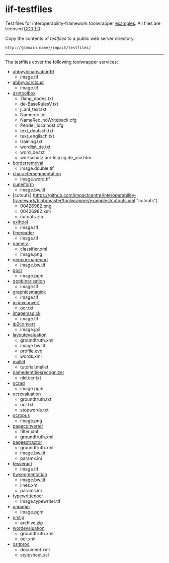 iif-testfiles
=============

Test files for interoperability-framework toolwrapper [examples](https://github.com/impactcentre/interoperability-framework/tree/master/toolwrapper/examples "interoperability-framework toolwrapper examples"). All files are licensed [CC0 1.0](http://creativecommons.org/publicdomain/zero/1.0/ "CC0 1.0").

Copy the contents of *testfiles* to a public web server directory:
 
    http://{domain.name}/impact/testfiles/

---
The testfiles cover the following toolwrapper services:

- [abbyybinarisation10](https://github.com/impactcentre/interoperability-framework/blob/master/toolwrapper/examples/abbyy10binarisation.xml "abbyybinarisation10")
	- image.tif
- [abbyyocrcloud](https://github.com/impactcentre/interoperability-framework/blob/master/toolwrapper/examples/abbyyocrcloud.xml "abbyyocrcloud")
	- image.tif
- [asvtoolbox](https://github.com/impactcentre/interoperability-framework/blob/master/toolwrapper/examples/asvtoolbox.xml "asvtoolbox")
	- 7lang_nodes.txt
	- de-BaseRulesV.txt
	- jLanI_text.txt
	- Namerec.txt
	- NameRec_noWriteback.cfg
	- Pendel_localhost.cfg
	- text_deutsch.txt
	- text_englisch.txt
	- training.txt
	- wordlist_de.txt
	- word_de.txt
	- wortschatz.uni-leipzig.de_asv.htm
- [borderremoval](https://github.com/impactcentre/interoperability-framework/blob/master/toolwrapper/examples/borderremoval.xml "borderremoval")
	- image.double.tif
- [charactersegmentation](https://github.com/impactcentre/interoperability-framework/blob/master/toolwrapper/examples/charactersegmentation.xml "charactersegmentation")
	- image.word.tif
- [cuneiform](https://github.com/impactcentre/interoperability-framework/blob/master/toolwrapper/examples/cuneiform.xml "cuneiform")
	- image.bw.tif
- [cutouts] (https://github.com/impactcentre/interoperability-framework/blob/master/toolwrapper/examples/cutouts.xml "cutouts")
	- 00426982.png
	- 00426982.xml
	- cutouts.zip
- [exiftool](https://github.com/impactcentre/interoperability-framework/blob/master/toolwrapper/examples/exiftool.xml "exiftool")
	- image.tif
- [finereader](https://github.com/impactcentre/interoperability-framework/blob/master/toolwrapper/examples/finereader.xml "finereader")
	- image.tif
- [gamera](https://github.com/impactcentre/interoperability-framework/blob/master/toolwrapper/examples/gamera.xml "gamera")
	- classifier.xml
	- image.png
- [geocorrpagecurl](https://github.com/impactcentre/interoperability-framework/blob/master/toolwrapper/examples/geocorrpagecurl.xml "geocorrpagecurl")
	- image.bw.tif
- [gocr](https://github.com/impactcentre/interoperability-framework/blob/master/toolwrapper/examples/gocr.xml "gocr")
	- image.pgm
- [gppbinarisation](https://github.com/impactcentre/interoperability-framework/blob/master/toolwrapper/examples/gppbinarisation.xml "gppbinarisation")
	- image.tif
- [graphicsmagick](https://github.com/impactcentre/interoperability-framework/blob/master/toolwrapper/examples/graphicsmagick.xml "graphicsmagick")
	- image.tif
- [iconvconvert](https://github.com/impactcentre/interoperability-framework/blob/master/toolwrapper/examples/iconvconvert.xml "iconvconvert")
	- ocr.txt
- [imagemagick](https://github.com/impactcentre/interoperability-framework/blob/master/toolwrapper/examples/imagemagick.xml "imagemagick")
	- image.tif
- [jp2convert](https://github.com/impactcentre/interoperability-framework/blob/master/toolwrapper/examples/jp2convert.xml "jp2convert")
	- image.jp2
- [layoutevaluation](https://github.com/impactcentre/interoperability-framework/blob/master/toolwrapper/examples/layoutevaluation.xml "layoutevaluation")
	- groundtruth.xml
	- image.bw.tif
	- profile.evx
	- words.xml
- [mallet](https://github.com/impactcentre/interoperability-framework/blob/master/toolwrapper/examples/mallet.xml "mallet")
	- tutorial.mallet
- [namedentitiesrecognizer](https://github.com/impactcentre/interoperability-framework/blob/master/toolwrapper/examples/namedentitiesrecognizer.xml "namedentitiesrecognizer")
	- nld.ocr.txt
- [ocrad](https://github.com/impactcentre/interoperability-framework/blob/master/toolwrapper/examples/ocrad.xml "ocrad")
	- image.pgm
- [ocrevaluation](https://github.com/impactcentre/interoperability-framework/blob/master/toolwrapper/examples/ocrevaluation.xml "ocrevaluation")
	- groundtruth.txt
	- ocr.txt
	- stopwords.txt
- [ocropus](https://github.com/impactcentre/interoperability-framework/blob/master/toolwrapper/examples/ocropus.xml "ocropus")
	- image.png
- [pageconverter](https://github.com/impactcentre/interoperability-framework/blob/master/toolwrapper/examples/pageconverter.xml "pageconverter")
	- filter.xml
	- groundtruth.xml
- [pageextractor](https://github.com/impactcentre/interoperability-framework/blob/master/toolwrapper/examples/pageextractor.xml "pageextractor")
	- groundtruth.xml
	- image.bw.tif
	- paramx.ini
- [tesseract](https://github.com/impactcentre/interoperability-framework/blob/master/toolwrapper/examples/tesseract.xml "tesseract")
	- image.tif
- [tlwsegmentation](https://github.com/impactcentre/interoperability-framework/blob/master/toolwrapper/examples/tlwsegmentation.xml "tlwsegmentation")
	- image.bw.tif
	- lines.xml
	- params.ini
- [typewrittenocr](https://github.com/impactcentre/interoperability-framework/blob/master/toolwrapper/examples/typewrittenocr.xml "typewrittenocr")
	- image.typewriter.tif
- [unpaper](https://github.com/impactcentre/interoperability-framework/blob/master/toolwrapper/examples/unpaper.xml "unpaper")
	- image.pgm
- [unzip](https://github.com/impactcentre/interoperability-framework/blob/master/toolwrapper/examples/unzip.xml "unzip")
	- archive.zip
- [wordevaluation](https://github.com/impactcentre/interoperability-framework/blob/master/toolwrapper/examples/wordevaluation.xml "wordevaluation")
	- groundtruth.xml
	- ocr.xml
- [xsltproc](https://github.com/impactcentre/interoperability-framework/blob/master/toolwrapper/examples/xsltproc.xml "xsltproc")
	- document.xml
	- stylesheet.xsl





